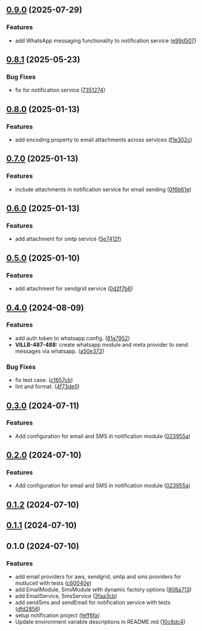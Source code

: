 

## [0.9.0](https://github.com/BrewInteractive/nestjs-notification-module/compare/v0.8.1...v0.9.0) (2025-07-29)


### Features

* add WhatsApp messaging functionality to notification service ([e99d507](https://github.com/BrewInteractive/nestjs-notification-module/commit/e99d507214ceda3280a375e69063a53f4ad9d5e4))

## [0.8.1](https://github.com/BrewInteractive/nestjs-notification-module/compare/v0.8.0...v0.8.1) (2025-05-23)


### Bug Fixes

* fix for notification service ([7351274](https://github.com/BrewInteractive/nestjs-notification-module/commit/7351274c09e250e0e65c5c957e1ea8ca1569c822))

## [0.8.0](https://github.com/BrewInteractive/nestjs-notification-module/compare/v0.7.0...v0.8.0) (2025-01-13)


### Features

* add encoding property to email attachments across services ([f1e302c](https://github.com/BrewInteractive/nestjs-notification-module/commit/f1e302ce58a50e2efb890349199565407b6c0bd5))

## [0.7.0](https://github.com/BrewInteractive/nestjs-notification-module/compare/v0.6.0...v0.7.0) (2025-01-13)


### Features

* include attachments in notification service for email sending ([0f6b61e](https://github.com/BrewInteractive/nestjs-notification-module/commit/0f6b61e3e9c7955025dfc2433f108ef1482d08c1))

## [0.6.0](https://github.com/BrewInteractive/nestjs-notification-module/compare/v0.5.0...v0.6.0) (2025-01-13)


### Features

* add attachment for smtp service ([5e7412f](https://github.com/BrewInteractive/nestjs-notification-module/commit/5e7412f0ae1513449209d7623caec13af540e77d))

## [0.5.0](https://github.com/BrewInteractive/nestjs-notification-module/compare/v0.4.0...v0.5.0) (2025-01-10)


### Features

* add attachment for sendgrid service ([0d2f7b6](https://github.com/BrewInteractive/nestjs-notification-module/commit/0d2f7b65b302e646f4deab83c0b35710cff36e57))

## [0.4.0](https://github.com/BrewInteractive/nestjs-notification-module/compare/v0.3.0...v0.4.0) (2024-08-09)


### Features

* add auth token to whatsapp config. ([81a7952](https://github.com/BrewInteractive/nestjs-notification-module/commit/81a79524e702242bf56a6c8dc9bdfc2e083a1128))
* **VILLB-487-488:** create whatsapp module and meta provider to send messages via whatsapp. ([a50e372](https://github.com/BrewInteractive/nestjs-notification-module/commit/a50e372fb1df766e58bc4ea5c81572e8f208c7e8))


### Bug Fixes

* fix test case. ([c1657cb](https://github.com/BrewInteractive/nestjs-notification-module/commit/c1657cba345cb45c787ac86578cd95745a552e4e))
* lint and format. ([4f73de0](https://github.com/BrewInteractive/nestjs-notification-module/commit/4f73de054504381b1481f3fc5b0797977ece78fa))

## [0.3.0](https://github.com/BrewInteractive/nestjs-notification-module/compare/v0.1.2...v0.3.0) (2024-07-11)


### Features

* Add configuration for email and SMS in notification module ([023955a](https://github.com/BrewInteractive/nestjs-notification-module/commit/023955ad271825a5f3bb5bfcb4d59491427ee395))

## [0.2.0](https://github.com/BrewInteractive/nestjs-notification-module/compare/v0.1.2...v0.2.0) (2024-07-10)


### Features

* Add configuration for email and SMS in notification module ([023955a](https://github.com/BrewInteractive/nestjs-notification-module/commit/023955ad271825a5f3bb5bfcb4d59491427ee395))

## [0.1.2](https://github.com/BrewInteractive/nestjs-notification-module/compare/v0.1.1...v0.1.2) (2024-07-10)

## [0.1.1](https://github.com/BrewInteractive/nestjs-notification-module/compare/v0.1.0...v0.1.1) (2024-07-10)

## 0.1.0 (2024-07-10)


### Features

* add email providers for aws, sendgrid, smtp and sms providers for mutlucell with tests ([c60040e](https://github.com/BrewInteractive/nestjs-notification-module/commit/c60040ecaebad186a0b258b9551e94fae5656209))
* add EmailModule, SmsModule with dynamic factory options ([808a713](https://github.com/BrewInteractive/nestjs-notification-module/commit/808a71346995f0870d8bf7bbcb15eb4a0643df4d))
* add EmailService, SmsService ([3faa3cb](https://github.com/BrewInteractive/nestjs-notification-module/commit/3faa3cb3dcb8ef8c46b5af210c3de94afd3a2abe))
* add sendSms and sendEmail for notification service with tests ([dfd2856](https://github.com/BrewInteractive/nestjs-notification-module/commit/dfd285638c02439360e14d27ec054acc10043916))
* setup notification project ([feff6fa](https://github.com/BrewInteractive/nestjs-notification-module/commit/feff6fa22d005ad091cdf4dfeda3ea6b21a2bde6))
* Update environment variable descriptions in README.md ([10c8dc4](https://github.com/BrewInteractive/nestjs-notification-module/commit/10c8dc40231cabe9f7081ba67767c7cc7f7cf2dc))
